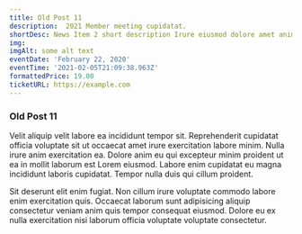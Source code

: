 ```yaml
---
title: Old Post 11
description:  2021 Member meeting cupidatat.
shortDesc: News Item 2 short description Irure eiusmod dolore amet anim non laboris amet.
img: 
imgAlt: some alt text
eventDate: 'February 22, 2020'
eventTime: '2021-02-05T21:09:38.963Z'
formattedPrice: 19.00
ticketURL: https://example.com
---
```


### Old Post 11

Velit aliquip velit labore ea incididunt tempor sit. Reprehenderit cupidatat officia voluptate sit ut occaecat amet irure exercitation labore minim. Nulla irure anim exercitation ea. Dolore anim eu qui excepteur minim proident ut ea in mollit laborum est Lorem eiusmod. Labore enim cupidatat eu magna incididunt laboris cupidatat. Tempor nulla duis qui cillum proident.

Sit deserunt elit enim fugiat. Non cillum irure voluptate commodo labore enim exercitation quis. Occaecat laborum sunt adipisicing aliquip consectetur veniam anim quis tempor consequat eiusmod. Dolore eu ex nulla exercitation nisi laborum officia voluptate voluptate consectetur.